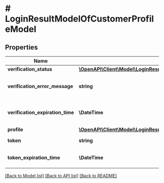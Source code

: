 # # LoginResultModelOfCustomerProfileModel

## Properties

Name | Type | Description | Notes
------------ | ------------- | ------------- | -------------
**verification_status** | [**\OpenAPI\Client\Model\LoginResultModelOfCustomerProfileModelVerificationStatus**](LoginResultModelOfCustomerProfileModelVerificationStatus.md) |  | [optional]
**verification_error_message** | **string** | 2FA verification error message. | [optional] [readonly]
**verification_expiration_time** | **\DateTime** | UTC time when 2FA verification expires. | [optional] [readonly]
**profile** | [**\OpenAPI\Client\Model\LoginResultModelOfCustomerProfileModelProfile**](LoginResultModelOfCustomerProfileModelProfile.md) |  | [optional]
**token** | **string** | JWT token. | [optional] [readonly]
**token_expiration_time** | **\DateTime** | UTC time when token expires. | [optional] [readonly]

[[Back to Model list]](../../README.md#models) [[Back to API list]](../../README.md#endpoints) [[Back to README]](../../README.md)
